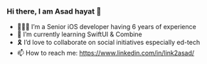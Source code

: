 ### Hi there, I am Asad hayat 👋

- 👨🏽‍💻 I’m a Senior iOS developer having 6 years of experience 
- 📖 I’m currently learning SwiftUI & Combine
- 🎗 I’d love to collaborate on social initiatives especially ed-tech
- 📫 How to reach me: https://www.linkedin.com/in/link2asad/
